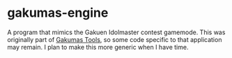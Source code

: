 # gakumas-engine

A program that mimics the Gakuen Idolmaster contest gamemode. This was originally part of [Gakumas Tools](https://github.com/surisuririsu/gakumas-tools), so some code specific to that application may remain. I plan to make this more generic when I have time.
